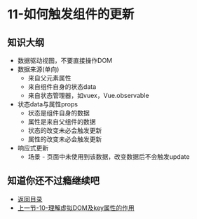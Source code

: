 # 11-如何触发组件的更新

## 知识大纲

* 数据驱动视图，不要直接操作DOM
* 数据来源(单向)
    * 来自父元素属性
    * 来自组件自身的状态data
    * 来自状态管理器，如vuex，Vue.observable
* 状态data与属性props
    * 状态是组件自身的数据
    * 属性是来自父组件的数据
    * 状态的改变未必会触发更新
    * 属性的改变未必会触发更新  
* 响应式更新 
    * 场景 - 页面中未使用到该数据，改变数据后不会触发update     

## 知道你还不过瘾继续吧       

* [返回目录](../../README.md)
* [上一节-10-理解虚拟DOM及key属性的作用](./10-理解虚拟DOM及key属性的作用.md)